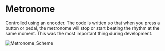 # Metronome

Controlled using an encoder. The code is written so that when you press a button or pedal, the metronome will stop or start beating the rhythm at the same moment. This was the most important thing during development.

![Metronome_Scheme](https://github.com/Mark-RT/Metronome/assets/93182860/b153a60b-c7e9-4188-bfe1-72c50af19df4)
